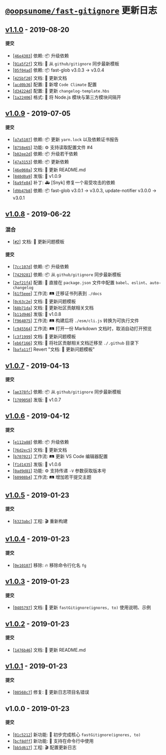 # [`@oopsunome/fast-gitignore`](https://github.com/iTonyYo/fast-gitignore) 更新日志

## [v1.1.0](https://github.com/iTonyYo/fast-gitignore/compare/v1.0.9...v1.1.0) - 2019-08-20

#### 提交

- [[`46e4303`](https://github.com/iTonyYo/fast-gitignore/commit/46e43038469d6f163ef5c36f34ae57f4218ef2fd)] 依赖: :package: 升级依赖
- [[`91a5f2f`](https://github.com/iTonyYo/fast-gitignore/commit/91a5f2fca3453a01294d85fd99491e1767a7ddc3)] 文档: :memo: 从 `github/gitignore` 同步最新模板
- [[`05f04ad`](https://github.com/iTonyYo/fast-gitignore/commit/05f04adf082ca149656b0f3f51a70fc01a055f87)] 依赖: :package: fast-glob v3.0.3 -> v3.0.4
- [[`425bf20`](https://github.com/iTonyYo/fast-gitignore/commit/425bf2011441eb6625cc91507b1293b2c8df28d6)] 文档: :memo: 更新文档
- [[`acd0b36`](https://github.com/iTonyYo/fast-gitignore/commit/acd0b36105d6c7f7020d0bf92e6e7de905d51232)] 配置: :wrench: 新增 `Code Climate` 配置
- [[`d34224d`](https://github.com/iTonyYo/fast-gitignore/commit/d34224ddbb167eb2ee0eb2aa29721266afbe9ea8)] 配置: :wrench: 更新 `changelog-template.hbs`
- [[`1a22406`](https://github.com/iTonyYo/fast-gitignore/commit/1a2240661132faeecb89b65fa1f3a5816e78c051)] 格式: :art: 将 Node.js 模块与第三方模块间隔开
## [v1.0.9](https://github.com/iTonyYo/fast-gitignore/compare/v1.0.8...v1.0.9) - 2019-07-05

#### 提交

- [[`a7a5107`](https://github.com/iTonyYo/fast-gitignore/commit/a7a51071f6e7ff493dd411208eb95904edee222f)] 依赖: :package: 更新 `yarn.lock` 以及依赖证书报告
- [[`8758e65`](https://github.com/iTonyYo/fast-gitignore/commit/8758e65d9766754305b60365a54fa6203c1c6ccc)] 功能: :gear: 支持读取配置文件 #4
- [[`b02ee2d`](https://github.com/iTonyYo/fast-gitignore/commit/b02ee2d1f7eb6df05ccf432d70dcc89b7590ac76)] 依赖: :package: 升级若干依赖
- [[`47a3153`](https://github.com/iTonyYo/fast-gitignore/commit/47a3153e360221536258ddba0bf68eaa45a35e6d)] 依赖: :package: 更新依赖
- [[`46e060a`](https://github.com/iTonyYo/fast-gitignore/commit/46e060aafa0e87d039e4dbc64aee02ec47eace1d)] 文档: :memo: 更新 README.md
- [[`840d0a9`](https://github.com/iTonyYo/fast-gitignore/commit/840d0a99deab22d69bcabd5dd313ac6dc99460b9)] 发版: :bookmark: v1.0.9
- [[`6a9fe84`](https://github.com/iTonyYo/fast-gitignore/commit/6a9fe849fb60006e1f3a6df909f1644f096dc295)] 补丁: :ambulance: [Snyk] 修复一个易受攻击的依赖
- [[`d9b47b8`](https://github.com/iTonyYo/fast-gitignore/commit/d9b47b81c7fe48037131b84e0f884545dffc387f)] 依赖: :package: fast-glob v3.0.1 -> v3.0.3, update-notifier v3.0.0 -> v3.0.1
## [v1.0.8](https://github.com/iTonyYo/fast-gitignore/compare/v1.0.7...v1.0.8) - 2019-06-22

### 混合

- [[`#2`](https://github.com/iTonyYo/fast-gitignore/pull/2)] 文档: :memo: 更新问题模板

#### 提交

- [[`7cc107d`](https://github.com/iTonyYo/fast-gitignore/commit/7cc107d090a18035ea34106a1cf370df18a69b02)] 依赖: :package: 升级依赖
- [[`7429281`](https://github.com/iTonyYo/fast-gitignore/commit/7429281e61a1d2d12a712a910b719b8280411af1)] 依赖: :package: 从 `github/gitignore` 同步最新模板
- [[`2ef21f4`](https://github.com/iTonyYo/fast-gitignore/commit/2ef21f424f8226aab373009033082cc7cfb7db55)] 配置: :wrench: 直接在 `package.json` 文件中配置 `babel`、`eslint`、`auto-changelog`
- [[`61f5eee`](https://github.com/iTonyYo/fast-gitignore/commit/61f5eeebff22b16c376f8e231e082f48819e43cb)] 工作流: :railway_track: 迁移证书列表到 `./docs`
- [[`0c63c2e`](https://github.com/iTonyYo/fast-gitignore/commit/0c63c2e2030a5f08273fa90fd03f29d30c2bf91b)] 文档: :memo: 更新问题模板
- [[`68b71da`](https://github.com/iTonyYo/fast-gitignore/commit/68b71da636b9a1a008ff8effe45f92a0c0c2a26c)] 文档: :memo: 更新社区贡献相关文档
- [[`b11d946`](https://github.com/iTonyYo/fast-gitignore/commit/b11d946bae1bfee7b9b80bb8415d80f61e6a1f75)] 发版: :bookmark: v1.0.8
- [[`f964075`](https://github.com/iTonyYo/fast-gitignore/commit/f964075799e9c125eea5ae1e519b2050ac713383)] 工作流: :railway_track: 构建后将 `./esm/cli.js` 转换为可执行文件
- [[`c945564`](https://github.com/iTonyYo/fast-gitignore/commit/c945564be7406ea68531be23b09820f26f9f6300)] 工作流: :railway_track: 打开一份 Markdown 文档时，取消自动打开预览
- [[`c3f1999`](https://github.com/iTonyYo/fast-gitignore/commit/c3f19996e9d0d4d116b491871d458a684db00561)] 文档: :memo: 更新问题模板
- [[`eb6f166`](https://github.com/iTonyYo/fast-gitignore/commit/eb6f1665346a8e4ebd3cc53cb295405ef350fd3f)] 文档: :memo: 将社区贡献相关文档迁移至 `./.github` 目录下
- [[`bafa11f`](https://github.com/iTonyYo/fast-gitignore/commit/bafa11f1e1c37a329eafc2ea1b5db97ad8bf745b)] Revert "文档: :memo: 更新问题模板"
## [v1.0.7](https://github.com/iTonyYo/fast-gitignore/compare/v1.0.6...v1.0.7) - 2019-04-13

#### 提交

- [[`ae378fc`](https://github.com/iTonyYo/fast-gitignore/commit/ae378fcf8f7bd517b6f24b733a3d40da2a0c3601)] 依赖: :package: 从 `github/gitignore` 同步最新模板
- [[`1709058`](https://github.com/iTonyYo/fast-gitignore/commit/170905841c0c4967a8575b3408cd5a9c73590cdd)] 发版: :bookmark: v1.0.7
## [v1.0.6](https://github.com/iTonyYo/fast-gitignore/compare/v1.0.5...v1.0.6) - 2019-04-12

#### 提交

- [[`e112a88`](https://github.com/iTonyYo/fast-gitignore/commit/e112a88f46697e8b5817b7f77ee33f038a2df587)] 依赖: :package: 升级依赖
- [[`76d2ec5`](https://github.com/iTonyYo/fast-gitignore/commit/76d2ec57a0959eedef86a0fc171084c176364491)] 文档: :memo: 更新文档
- [[`b707021`](https://github.com/iTonyYo/fast-gitignore/commit/b707021f88c449f087f2e75547d7da5a66ba0543)] 工作流: :railway_track: 更新 VS Code 编辑器配置
- [[`f1d1435`](https://github.com/iTonyYo/fast-gitignore/commit/f1d143504802442350f219de7a0ef0e4668c49c3)] 发版: :bookmark: v1.0.6
- [[`0ad9d81`](https://github.com/iTonyYo/fast-gitignore/commit/0ad9d817efb4b3a9872b6044686f323020380f05)] 功能: :gear: 支持传递 `-V` 参数获取版本号
- [[`60908b4`](https://github.com/iTonyYo/fast-gitignore/commit/60908b412a0928c0b0baf730318b2022e790f7d4)] 工作流: :railway_track: 增加若干提交主题
## [v1.0.5](https://github.com/iTonyYo/fast-gitignore/compare/v1.0.4...v1.0.5) - 2019-01-23

#### 提交

- [[`6323abc`](https://github.com/iTonyYo/fast-gitignore/commit/6323abc91b7df515faca84a66dce06419e333ef3)] 工程: :clapper: 重新构建
## [v1.0.4](https://github.com/iTonyYo/fast-gitignore/compare/v1.0.3...v1.0.4) - 2019-01-23

#### 提交

- [[`0e10107`](https://github.com/iTonyYo/fast-gitignore/commit/0e10107118ddb7b2ca4af7180b59f19d3edda032)] 移除: :fire: 移除命令行化名 `fg`
## [v1.0.3](https://github.com/iTonyYo/fast-gitignore/compare/v1.0.2...v1.0.3) - 2019-01-23

#### 提交

- [[`0405797`](https://github.com/iTonyYo/fast-gitignore/commit/04057971138552c663da88d6a595c81d0b789b02)] 文档: :memo: 更新 `fastGitignore(ignores, to)` 使用说明、示例
## [v1.0.2](https://github.com/iTonyYo/fast-gitignore/compare/v1.0.1...v1.0.2) - 2019-01-23

#### 提交

- [[`1476b46`](https://github.com/iTonyYo/fast-gitignore/commit/1476b468d37200acb2c9d61caaf9f5b262a59710)] 文档: :memo: 更新 README.md
## [v1.0.1](https://github.com/iTonyYo/fast-gitignore/compare/v1.0.0...v1.0.1) - 2019-01-23

#### 提交

- [[`08568c7`](https://github.com/iTonyYo/fast-gitignore/commit/08568c7fc410468e3fa103449bc5c8d2aebaf624)] 修复: :bug: 更新日志项目名错误
## v1.0.0 - 2019-01-23

#### 提交

- [[`01c5212`](https://github.com/iTonyYo/fast-gitignore/commit/01c5212d705ac86b87770d1fd6c7c7efde89dd41)] 新功能: :tada: 初步完成核心 `fastGitignore(ignores, to)`
- [[`bcf8dff`](https://github.com/iTonyYo/fast-gitignore/commit/bcf8dffd43e8283ddafd9de009a3c3135e83cb1a)] 新功能: :tada: 支持在命令行中使用
- [[`bb5d617`](https://github.com/iTonyYo/fast-gitignore/commit/bb5d617acb424fd421e9042779a0a1220dbbcf90)] 工程: :clapper: 配置更新日志
